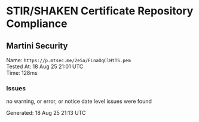 # STIR/SHAKEN Certificate Repository Compliance

## Martini Security

Name: `https://p.mtsec.me/2e5a/FLnaOqClHtTS.pem`\
Tested At: 18 Aug 25 21:01 UTC\
Time: 128ms

### Issues

no warning, or error, or notice date level issues were found

Generated: 18 Aug 25 21:13 UTC